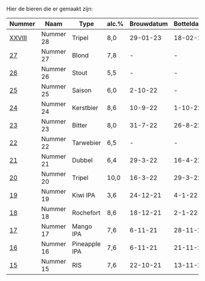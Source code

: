 Hier de bieren die er gemaakt zijn:

Nummer | Naam | Type | alc.% | Brouwdatum | Botteldatum | Voorraad
-----------------------------| ------- | ------ | ------ | ------ |  -- | ---
[XXVIII](bieren/XXVIII-tripel.md)    | Nummer 28 | Tripel | 8,0 | 29-01-23 | 18-02-23 | Ja 
[27](bieren/27-blond.md)     | Nummer 27 | Blond  | 7,8 | - | - | Ja
[26](bieren/26-coffee-chocolate-milky-stout.md)     | Nummer 26 | Stout  | 5,5 | - | - | Ja
[25](bieren/25-saison.md)    | Nummer 25 | Saison | 6,0 | 2-10-22 | - | Nee
[24](bieren/24-kerstbier.md) | Nummer 24 | Kerstbier | 8,6 | 10-9-22 | 1-10-22 | Ja
[23](bieren/23-london-bitter.md)     | Nummer 23 | Bitter  | 8,0 | 31-7-22 | 26-8-22 | Ja
[22](bieren/22-american-wheat-beer.md)     | Nummer 22 | Tarwebier  | 6,5 | - | - | Ja
[21](bieren/21-dubbel-stout-biab.md)     | Nummer 21 | Dubbel  | 6,4 | 29-3-22 | 16-4-22 | Ja
[20](bieren/20-tripel-biab.md)     | Nummer 20 | Tripel  | 10,0 | 16-3-22 | 29-3-22 | Ja
[19](bieren/19-kiwi-ipa.md)     | Nummer 19 | Kiwi IPA | 3,6 | 24-12-21 | 4-1-22 | Ja
[18](bieren/18-rochefort-10.md)     | Nummer 18 | Rochefort  | 8,6 | 18-12-21 | 2-1-22 | Nee
[17](bieren/17-mango-ipa.md)     | Nummer 17 | Mango IPA  | 7,6 | 6-11-21 | 28-11-21 | Ja
[16](bieren/16-pineapple-ipa.md)     | Nummer 16 | Pineapple IPA  | 7,6 | 6-11-21 | 21-11-21 | Nee
[15](bieren/15-russian-imperial-stout.md)     | Nummer 15 | RIS  | 7,6 | 22-10-21 | 13-11-21 | Ja
